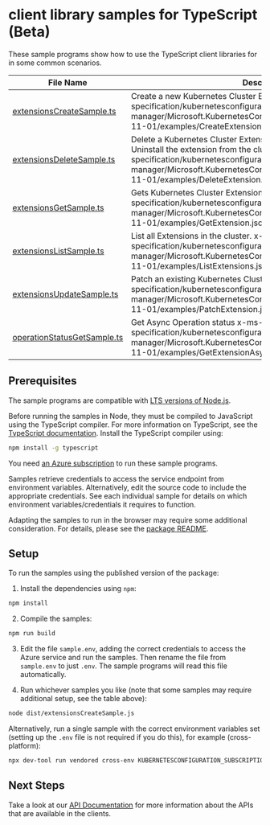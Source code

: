 # client library samples for TypeScript (Beta)

These sample programs show how to use the TypeScript client libraries for in some common scenarios.

| **File Name**                                           | **Description**                                                                                                                                                                                                                                                                       |
| ------------------------------------------------------- | ------------------------------------------------------------------------------------------------------------------------------------------------------------------------------------------------------------------------------------------------------------------------------------- |
| [extensionsCreateSample.ts][extensionscreatesample]     | Create a new Kubernetes Cluster Extension. x-ms-original-file: specification/kubernetesconfiguration/resource-manager/Microsoft.KubernetesConfiguration/extensions/stable/2024-11-01/examples/CreateExtension.json                                                                    |
| [extensionsDeleteSample.ts][extensionsdeletesample]     | Delete a Kubernetes Cluster Extension. This will cause the Agent to Uninstall the extension from the cluster. x-ms-original-file: specification/kubernetesconfiguration/resource-manager/Microsoft.KubernetesConfiguration/extensions/stable/2024-11-01/examples/DeleteExtension.json |
| [extensionsGetSample.ts][extensionsgetsample]           | Gets Kubernetes Cluster Extension. x-ms-original-file: specification/kubernetesconfiguration/resource-manager/Microsoft.KubernetesConfiguration/extensions/stable/2024-11-01/examples/GetExtension.json                                                                               |
| [extensionsListSample.ts][extensionslistsample]         | List all Extensions in the cluster. x-ms-original-file: specification/kubernetesconfiguration/resource-manager/Microsoft.KubernetesConfiguration/extensions/stable/2024-11-01/examples/ListExtensions.json                                                                            |
| [extensionsUpdateSample.ts][extensionsupdatesample]     | Patch an existing Kubernetes Cluster Extension. x-ms-original-file: specification/kubernetesconfiguration/resource-manager/Microsoft.KubernetesConfiguration/extensions/stable/2024-11-01/examples/PatchExtension.json                                                                |
| [operationStatusGetSample.ts][operationstatusgetsample] | Get Async Operation status x-ms-original-file: specification/kubernetesconfiguration/resource-manager/Microsoft.KubernetesConfiguration/extensions/stable/2024-11-01/examples/GetExtensionAsyncOperationStatus.json                                                                   |

## Prerequisites

The sample programs are compatible with [LTS versions of Node.js](https://github.com/nodejs/release#release-schedule).

Before running the samples in Node, they must be compiled to JavaScript using the TypeScript compiler. For more information on TypeScript, see the [TypeScript documentation][typescript]. Install the TypeScript compiler using:

```bash
npm install -g typescript
```

You need [an Azure subscription][freesub] to run these sample programs.

Samples retrieve credentials to access the service endpoint from environment variables. Alternatively, edit the source code to include the appropriate credentials. See each individual sample for details on which environment variables/credentials it requires to function.

Adapting the samples to run in the browser may require some additional consideration. For details, please see the [package README][package].

## Setup

To run the samples using the published version of the package:

1. Install the dependencies using `npm`:

```bash
npm install
```

2. Compile the samples:

```bash
npm run build
```

3. Edit the file `sample.env`, adding the correct credentials to access the Azure service and run the samples. Then rename the file from `sample.env` to just `.env`. The sample programs will read this file automatically.

4. Run whichever samples you like (note that some samples may require additional setup, see the table above):

```bash
node dist/extensionsCreateSample.js
```

Alternatively, run a single sample with the correct environment variables set (setting up the `.env` file is not required if you do this), for example (cross-platform):

```bash
npx dev-tool run vendored cross-env KUBERNETESCONFIGURATION_SUBSCRIPTION_ID="<kubernetesconfiguration subscription id>" KUBERNETESCONFIGURATION_RESOURCE_GROUP="<kubernetesconfiguration resource group>" node dist/extensionsCreateSample.js
```

## Next Steps

Take a look at our [API Documentation][apiref] for more information about the APIs that are available in the clients.

[extensionscreatesample]: https://github.com/Azure/azure-sdk-for-js/blob/main/sdk/kubernetesconfiguration/arm-kubernetesconfiguration-extensions/samples/v1-beta/typescript/src/extensionsCreateSample.ts
[extensionsdeletesample]: https://github.com/Azure/azure-sdk-for-js/blob/main/sdk/kubernetesconfiguration/arm-kubernetesconfiguration-extensions/samples/v1-beta/typescript/src/extensionsDeleteSample.ts
[extensionsgetsample]: https://github.com/Azure/azure-sdk-for-js/blob/main/sdk/kubernetesconfiguration/arm-kubernetesconfiguration-extensions/samples/v1-beta/typescript/src/extensionsGetSample.ts
[extensionslistsample]: https://github.com/Azure/azure-sdk-for-js/blob/main/sdk/kubernetesconfiguration/arm-kubernetesconfiguration-extensions/samples/v1-beta/typescript/src/extensionsListSample.ts
[extensionsupdatesample]: https://github.com/Azure/azure-sdk-for-js/blob/main/sdk/kubernetesconfiguration/arm-kubernetesconfiguration-extensions/samples/v1-beta/typescript/src/extensionsUpdateSample.ts
[operationstatusgetsample]: https://github.com/Azure/azure-sdk-for-js/blob/main/sdk/kubernetesconfiguration/arm-kubernetesconfiguration-extensions/samples/v1-beta/typescript/src/operationStatusGetSample.ts
[apiref]: https://learn.microsoft.com/javascript/api/@azure/arm-kubernetesconfiguration-extensions?view=azure-node-preview
[freesub]: https://azure.microsoft.com/free/
[package]: https://github.com/Azure/azure-sdk-for-js/tree/main/sdk/kubernetesconfiguration/arm-kubernetesconfiguration-extensions/README.md
[typescript]: https://www.typescriptlang.org/docs/home.html
